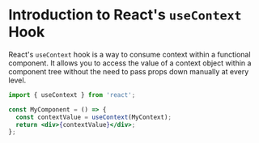# Introduction to React's `useContext` Hook

React's `useContext` hook is a way to consume context within a functional component. It allows you to access the value of a context object within a component tree without the need to pass props down manually at every level.

```jsx
import { useContext } from 'react';

const MyComponent = () => {
  const contextValue = useContext(MyContext);
  return <div>{contextValue}</div>;
};
```
